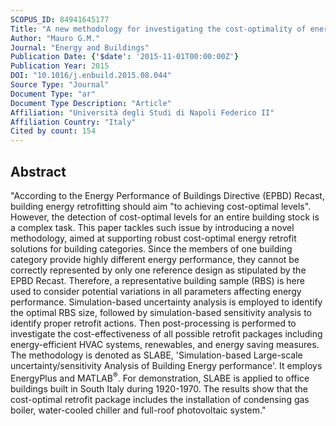 ```yaml
---
SCOPUS_ID: 84941645177
Title: "A new methodology for investigating the cost-optimality of energy retrofitting a building category"
Author: "Mauro G.M."
Journal: "Energy and Buildings"
Publication Date: {'$date': '2015-11-01T00:00:00Z'}
Publication Year: 2015
DOI: "10.1016/j.enbuild.2015.08.044"
Source Type: "Journal"
Document Type: "ar"
Document Type Description: "Article"
Affiliation: "Università degli Studi di Napoli Federico II"
Affiliation Country: "Italy"
Cited by count: 154
---
```


## Abstract
"According to the Energy Performance of Buildings Directive (EPBD) Recast, building energy retrofitting should aim \"to achieving cost-optimal levels\". However, the detection of cost-optimal levels for an entire building stock is a complex task. This paper tackles such issue by introducing a novel methodology, aimed at supporting robust cost-optimal energy retrofit solutions for building categories. Since the members of one building category provide highly different energy performance, they cannot be correctly represented by only one reference design as stipulated by the EPBD Recast. Therefore, a representative building sample (RBS) is here used to consider potential variations in all parameters affecting energy performance. Simulation-based uncertainty analysis is employed to identify the optimal RBS size, followed by simulation-based sensitivity analysis to identify proper retrofit actions. Then post-processing is performed to investigate the cost-effectiveness of all possible retrofit packages including energy-efficient HVAC systems, renewables, and energy saving measures. The methodology is denoted as SLABE, 'Simulation-based Large-scale uncertainty/sensitivity Analysis of Building Energy performance'. It employs EnergyPlus and MATLAB<sup>®</sup>. For demonstration, SLABE is applied to office buildings built in South Italy during 1920-1970. The results show that the cost-optimal retrofit package includes the installation of condensing gas boiler, water-cooled chiller and full-roof photovoltaic system."
